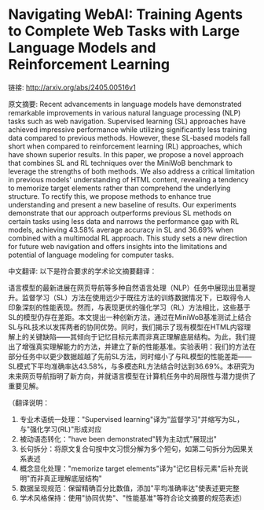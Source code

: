 # Navigating WebAI: Training Agents to Complete Web Tasks with Large Language Models and Reinforcement Learning

链接: http://arxiv.org/abs/2405.00516v1

原文摘要:
Recent advancements in language models have demonstrated remarkable
improvements in various natural language processing (NLP) tasks such as web
navigation. Supervised learning (SL) approaches have achieved impressive
performance while utilizing significantly less training data compared to
previous methods. However, these SL-based models fall short when compared to
reinforcement learning (RL) approaches, which have shown superior results. In
this paper, we propose a novel approach that combines SL and RL techniques over
the MiniWoB benchmark to leverage the strengths of both methods. We also
address a critical limitation in previous models' understanding of HTML
content, revealing a tendency to memorize target elements rather than
comprehend the underlying structure. To rectify this, we propose methods to
enhance true understanding and present a new baseline of results. Our
experiments demonstrate that our approach outperforms previous SL methods on
certain tasks using less data and narrows the performance gap with RL models,
achieving 43.58\% average accuracy in SL and 36.69\% when combined with a
multimodal RL approach. This study sets a new direction for future web
navigation and offers insights into the limitations and potential of language
modeling for computer tasks.

中文翻译:
以下是符合要求的学术论文摘要翻译：

语言模型的最新进展在网页导航等多种自然语言处理（NLP）任务中展现出显著提升。监督学习（SL）方法在使用远少于既往方法的训练数据情况下，已取得令人印象深刻的性能表现。然而，与表现更优的强化学习（RL）方法相比，这些基于SL的模型仍存在差距。本文提出一种创新方法，通过在MiniWoB基准测试上结合SL与RL技术以发挥两者的协同优势。同时，我们揭示了现有模型在HTML内容理解上的关键缺陷——其倾向于记忆目标元素而非真正理解底层结构。为此，我们提出了增强真实理解能力的方法，并建立了新的性能基准。实验表明：我们的方法在部分任务中以更少数据超越了先前SL方法，同时缩小了与RL模型的性能差距——SL模式下平均准确率达43.58%，与多模态RL方法结合时达到36.69%。本研究为未来网页导航指明了新方向，并就语言模型在计算机任务中的局限性与潜力提供了重要见解。

（翻译说明：
1. 专业术语统一处理："Supervised learning"译为"监督学习"并缩写为SL，与"强化学习(RL)"形成对应
2. 被动语态转化："have been demonstrated"转为主动式"展现出"
3. 长句拆分：将原文复合句按中文习惯分解为多个短句，如第二句拆分为因果关系表述
4. 概念显化处理："memorize target elements"译为"记忆目标元素"后补充说明"而非真正理解底层结构"
5. 数据呈现规范：保留精确百分比数值，添加"平均准确率达"使表述更完整
6. 学术风格保持：使用"协同优势"、"性能基准"等符合论文摘要的规范表述）
